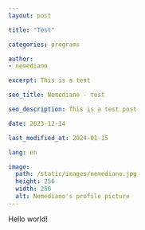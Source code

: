 ```yaml
---
layout: post

title: "Test"

categories: programs

author:
- nemediano

excerpt: This is a test

seo_title: Nemediano - test

seo_description: This is a test post

date: 2023-12-14

last_modified_at: 2024-01-15

lang: en

image:
  path: /static/images/nemediano.jpg
  height: 256
  width: 256
  alt: Nemediano's profile picture
---
```


Hello world!
